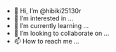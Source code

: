 

- 👋 Hi, I’m @hibiki25130r
- 👀 I’m interested in ...
- 🌱 I’m currently learning ...
- 💞️ I’m looking to collaborate on ...
- 📫 How to reach me ...

<!---
hibiki25130r/hibiki25130r is a ✨ special ✨ repository because its `README.md` (this file) appears on your GitHub profile.
You can click the Preview link to take a look at your changes.
--->
